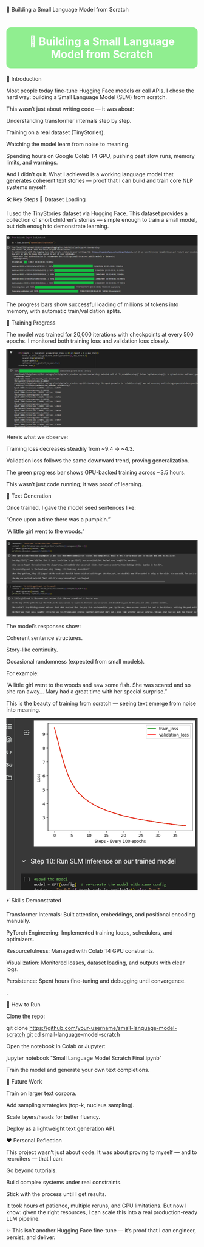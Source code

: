 🧠 Building a Small Language Model from Scratch


<h1 align="center" style="
  background-color:#90ee90;
  color:white;
  padding:20px;
  border-radius:12px;
">
  🧠 Building a Small Language Model from Scratch
</h1>




🌟 Introduction

Most people today fine-tune Hugging Face models or call APIs.
I chose the hard way: building a Small Language Model (SLM) from scratch.

This wasn’t just about writing code — it was about:

Understanding transformer internals step by step.

Training on a real dataset (TinyStories).

Watching the model learn from noise to meaning.

Spending hours on Google Colab T4 GPU, pushing past slow runs, memory limits, and warnings.

And I didn’t quit.
What I achieved is a working language model that generates coherent text stories — proof that I can build and train core NLP systems myself.

🛠️ Key Steps
🔹 Dataset Loading

I used the TinyStories dataset via Hugging Face.
This dataset provides a collection of short children’s stories — simple enough to train a small model, but rich enough to demonstrate learning.

<p align="center">
  <img src="https://raw.githubusercontent.com/manireddy11/SMALL-LANGUAGE-MODEL--SLM----FROM-SCRATCH/2473e314b2bb8796488226fa0dc782756027e238/Screenshot%202025-08-26%20220425.png" alt="Project screenshot" />
</p>


The progress bars show successful loading of millions of tokens into memory, with automatic train/validation splits.


🔹 Training Progress

The model was trained for 20,000 iterations with checkpoints at every 500 epochs.
I monitored both training loss and validation loss closely.

<p align="center">
  <a href="https://github.com/manireddy11/SMALL-LANGUAGE-MODEL--SLM----FROM-SCRATCH/blob/94c4ac9a33e5d72d36d45778d15ef665a37b07a5/Screenshot%202025-08-26%20220314.png" target="_blank" rel="noopener noreferrer">
    <img src="https://raw.githubusercontent.com/manireddy11/SMALL-LANGUAGE-MODEL--SLM----FROM-SCRATCH/94c4ac9a33e5d72d36d45778d15ef665a37b07a5/Screenshot%202025-08-26%20220314.png" alt="Project screenshot" style="max-width:100%; height:auto;" />
  </a>
</p>


Here’s what we observe:

Training loss decreases steadily from ~9.4 → ~4.3.

Validation loss follows the same downward trend, proving generalization.

The green progress bar shows GPU-backed training across ~3.5 hours.

This wasn’t just code running; it was proof of learning.

🔹 Text Generation

Once trained, I gave the model seed sentences like:

“Once upon a time there was a pumpkin.”

“A little girl went to the woods.”


<p align="center">
  <a href="https://github.com/manireddy11/SMALL-LANGUAGE-MODEL--SLM----FROM-SCRATCH/blob/bb648b742326b34f117a766f1a1267d267152c4f/Screenshot%202025-08-26%20215919.png" target="_blank" rel="noopener noreferrer">
    <img src="https://raw.githubusercontent.com/manireddy11/SMALL-LANGUAGE-MODEL--SLM----FROM-SCRATCH/bb648b742326b34f117a766f1a1267d267152c4f/Screenshot%202025-08-26%20215919.png" alt="Project screenshot" style="max-width:100%; height:auto;" />
  </a>
</p>


The model’s responses show:

Coherent sentence structures.

Story-like continuity.

Occasional randomness (expected from small models).

For example:

“A little girl went to the woods and saw some fish. She was scared and so she ran away… Mary had a great time with her special surprise.”

This is the beauty of training from scratch — seeing text emerge from noise into meaning.

<p align="center">
  <a href="https://github.com/manireddy11/SMALL-LANGUAGE-MODEL--SLM----FROM-SCRATCH/blob/bb648b742326b34f117a766f1a1267d267152c4f/Screenshot%202025-08-26%20215852.png" target="_blank" rel="noopener noreferrer">
    <img src="https://raw.githubusercontent.com/manireddy11/SMALL-LANGUAGE-MODEL--SLM----FROM-SCRATCH/bb648b742326b34f117a766f1a1267d267152c4f/Screenshot%202025-08-26%20215852.png" alt="Project screenshot" style="max-width:100%; height:auto;" />
  </a>
</p>


⚡ Skills Demonstrated

Transformer Internals: Built attention, embeddings, and positional encoding manually.

PyTorch Engineering: Implemented training loops, schedulers, and optimizers.

Resourcefulness: Managed with Colab T4 GPU constraints.

Visualization: Monitored losses, dataset loading, and outputs with clear logs.

Persistence: Spent hours fine-tuning and debugging until convergence.



.

🚀 How to Run

Clone the repo:

git clone https://github.com/your-username/small-language-model-scratch.git
cd small-language-model-scratch


Open the notebook in Colab or Jupyter:

jupyter notebook "Small Language Model Scratch Final.ipynb"


Train the model and generate your own text completions.

🔮 Future Work

Train on larger text corpora.

Add sampling strategies (top-k, nucleus sampling).

Scale layers/heads for better fluency.

Deploy as a lightweight text generation API.

❤️ Personal Reflection

This project wasn’t just about code.
It was about proving to myself — and to recruiters — that I can:

Go beyond tutorials.

Build complex systems under real constraints.

Stick with the process until I get results.

It took hours of patience, multiple reruns, and GPU limitations.
But now I know: given the right resources, I can scale this into a real production-ready LLM pipeline.

✨  This isn’t another Hugging Face fine-tune — it’s proof that I can engineer, persist, and deliver.



